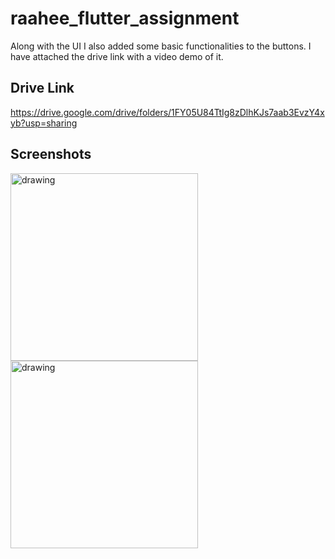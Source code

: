 # raahee_flutter_assignment

Along with the UI I also added some basic functionalities to the buttons. I have attached the drive link with a video demo of it.



## Drive Link
https://drive.google.com/drive/folders/1FY05U84TtIg8zDlhKJs7aab3EvzY4xyb?usp=sharing

## Screenshots

<p float="left">
<img src="https://user-images.githubusercontent.com/55028063/127744897-96f2eea0-ea52-430f-9398-ed56e455028b.jpg" alt="drawing" width="300"/>
<img src="https://user-images.githubusercontent.com/55028063/127744898-4dac4d51-9905-462e-960a-8c20eacb39e5.jpg" alt="drawing" width="300"/>
</p>
